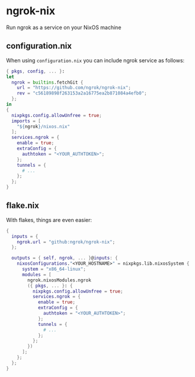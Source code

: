 ngrok-nix
=========

Run ngrok as a service on your NixOS machine

configuration.nix
---------

When using `configuration.nix` you can include ngrok service as follows:

```nix
{ pkgs, config, ... }:
let
  ngrok = builtins.fetchGit {
    url = "https://github.com/ngrok/ngrok-nix";
    rev = "c56189898f263153a2a16775ea2b871084a4efb0";
  };
in
{
  nixpkgs.config.allowUnfree = true;
  imports = [
    "${ngrok}/nixos.nix"
  ];
  services.ngrok = {
    enable = true;
    extraConfig = {
      authtoken = "<YOUR_AUTHTOKEN>";
    };
    tunnels = {
      # ...
    };
  };
}
```

flake.nix
---------

With flakes, things are even easier:

```nix
{
  inputs = {
    ngrok.url = "github:ngrok/ngrok-nix";
  };

  outputs = { self, ngrok, ... }@inputs: {
    nixosConfigurations."<YOUR_HOSTNAME>" = nixpkgs.lib.nixosSystem {
      system = "x86_64-linux";
      modules = [
        ngrok.nixosModules.ngrok
        ({ pkgs, ... }: {
          nixpkgs.config.allowUnfree = true;
          services.ngrok = {
            enable = true;
            extraConfig = {
              authtoken = "<YOUR_AUTHTOKEN>";
            };
            tunnels = {
              # ...
            };
          };
        })
      ];
    };
  };
}
```
